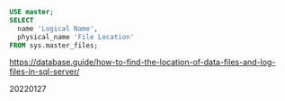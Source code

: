 ```sql
USE master;
SELECT 
  name 'Logical Name', 
  physical_name 'File Location'
FROM sys.master_files;
```


https://database.guide/how-to-find-the-location-of-data-files-and-log-files-in-sql-server/

20220127
